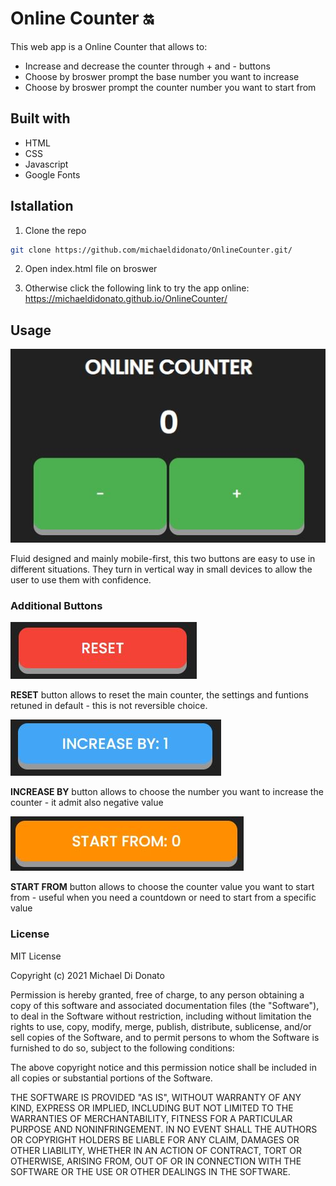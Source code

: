 # Online Counter :on:
This web app is a Online Counter that allows to:
* Increase and decrease the counter through + and - buttons
* Choose by broswer prompt the base number you want to increase
* Choose by broswer prompt the counter number you want to start from

## Built with
* HTML
* CSS
* Javascript
* Google Fonts

## Istallation
1. Clone the repo
```sh
git clone https://github.com/michaeldidonato/OnlineCounter.git/
```
2. Open index.html file on broswer

3. Otherwise click the following link to try the app online: https://michaeldidonato.github.io/OnlineCounter/

## Usage 
![alt text](https://github.com/michaeldidonato/OnlineCounter/blob/main/img/counter.JPG)

Fluid designed and mainly mobile-first, this two buttons are easy to use in different situations. 
They turn in vertical way in small devices to allow the user to use them with confidence. 

### Additional Buttons
![alt text](https://github.com/michaeldidonato/OnlineCounter/blob/main/img/reset-button.JPG)

**RESET** button allows to reset the main counter, the settings and funtions retuned in default - this is not reversible choice.

![alt text](https://github.com/michaeldidonato/OnlineCounter/blob/main/img/increaseby-button.JPG)

**INCREASE BY** button allows to choose the number you want to increase the counter - it admit also negative value

![alt text](https://github.com/michaeldidonato/OnlineCounter/blob/main/img/startfrom-button.JPG)

**START FROM** button allows to choose the counter value you want to start from - useful when you need a countdown or need to start from a specific value


### License
MIT License

Copyright (c) 2021 Michael Di Donato

Permission is hereby granted, free of charge, to any person obtaining a copy
of this software and associated documentation files (the "Software"), to deal
in the Software without restriction, including without limitation the rights
to use, copy, modify, merge, publish, distribute, sublicense, and/or sell
copies of the Software, and to permit persons to whom the Software is
furnished to do so, subject to the following conditions:

The above copyright notice and this permission notice shall be included in all
copies or substantial portions of the Software.

THE SOFTWARE IS PROVIDED "AS IS", WITHOUT WARRANTY OF ANY KIND, EXPRESS OR
IMPLIED, INCLUDING BUT NOT LIMITED TO THE WARRANTIES OF MERCHANTABILITY,
FITNESS FOR A PARTICULAR PURPOSE AND NONINFRINGEMENT. IN NO EVENT SHALL THE
AUTHORS OR COPYRIGHT HOLDERS BE LIABLE FOR ANY CLAIM, DAMAGES OR OTHER
LIABILITY, WHETHER IN AN ACTION OF CONTRACT, TORT OR OTHERWISE, ARISING FROM,
OUT OF OR IN CONNECTION WITH THE SOFTWARE OR THE USE OR OTHER DEALINGS IN THE
SOFTWARE.

